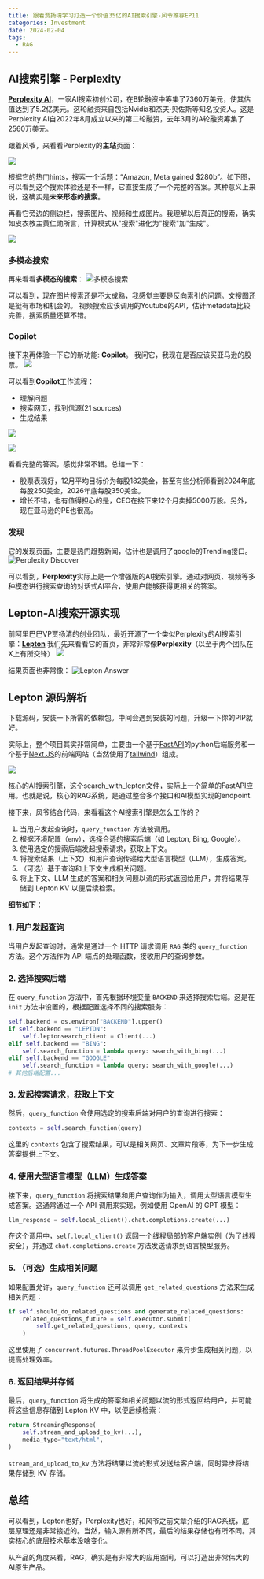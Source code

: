 ```yaml
---
title: 跟着贾扬清学习打造一个价值35亿的AI搜索引擎-风爷推荐EP11
categories: Investment
date: 2024-02-04
tags:
  - RAG
---
```


## AI搜索引擎 - Perplexity

**[Perplexity AI](https://www.perplexity.ai/)**，一家AI搜索初创公司，在B轮融资中筹集了7360万美元，使其估值达到了5.2亿美元。这轮融资来自包括Nvidia和杰夫·贝佐斯等知名投资人。这是Perplexity AI自2022年8月成立以来的第二轮融资，去年3月的A轮融资筹集了2560万美元。

跟着风爷，来看看Perplexity的**主站**页面：

![](https://s.draftai.cn/vent/202402011806033.png)

根据它的热门hints，搜索一个话题：“Amazon, Meta gained $280b”。如下图，可以看到这个搜索体验还是不一样，它直接生成了一个完整的答案。某种意义上来说，这确实是**未来形态的搜索**。

再看它旁边的侧边栏，搜索图片、视频和生成图片。我理解以后真正的搜索，确实如皮衣教主黄仁勋所言，计算模式从"搜索"进化为"搜索"加"生成"。

![](https://s.draftai.cn/vent/202402041616283.png)

### 多模态搜索
再来看看**多模态的搜索**：
![多模态搜索](https://s.draftai.cn/vent/202402041630541.png)

可以看到，现在图片搜索还是不太成熟，我感觉主要是反向索引的问题。文搜图还是挺有市场和机会的。 视频搜索应该调用的Youtube的API，估计metadata比较完善，搜索质量还算不错。

### Copilot
接下来再体验一下它的新功能: **Copilot**。 我问它，我现在是否应该买亚马逊的股票。
![](https://s.draftai.cn/vent/202402041631708.png)

可以看到**Copilot**工作流程：
- 理解问题
- 搜索网页，找到信源(21 sources)
- 生成结果

![](https://s.draftai.cn/vent/202402041632638.png)


![](https://s.draftai.cn/vent/202402041646031.png)

看看完整的答案，感觉非常不错。总结一下：
- 股票表现好，12月平均目标价为每股182美金，甚至有些分析师看到2024年底每股250美金，2026年底每股350美金。
- 增长不错，也有值得担心的是，CEO在接下来12个月卖掉5000万股。另外，现在亚马逊的PE也很高。

### 发现
它的发现页面，主要是热门趋势新闻，估计也是调用了google的Trending接口。
![Perplexity Discover](https://s.draftai.cn/vent/202402011806592.png)


可以看到，**Perplexity**实际上是一个增强版的AI搜索引擎。通过对网页、视频等多种模态进行搜索查询的对话式AI平台，使用户能够获得更相关的答案。

## Lepton-AI搜索开源实现

前阿里巴巴VP贾扬清的创业团队，最近开源了一个类似Perplexity的AI搜索引擎：**[Lepton](https://github.com/leptonai/search_with_lepton/tree/main)**
我们先来看看它的首页，非常非常像**Perplexity**（以至于两个团队在X上有所交锋）
![](https://s.draftai.cn/vent/202402011804340.png)

结果页面也非常像：
![Lepton Answer](https://s.draftai.cn/vent/202402011808638.png)

## Lepton 源码解析
下载源码，安装一下所需的依赖包。中间会遇到安装的问题，升级一下你的PIP就好。

实际上，整个项目其实非常简单，主要由一个基于[FastAPI](https://fastapi.tiangolo.com/)的python后端服务和一个基于[Next.JS](https://nextjs.org/)的前端网站（当然使用了[tailwind](https://tailwindcss.com/)）组成。

![](https://s.draftai.cn/vent/202402041721399.png)

核心的AI搜索引擎，这个search_with_lepton文件，实际上一个简单的FastAPI应用。也就是说，核心的RAG系统，是通过整合多个接口和AI模型实现的endpoint.

接下来，风爷结合代码，来看看这个AI搜索引擎是怎么工作的？
1. 当用户发起查询时，`query_function` 方法被调用。
2. 根据环境配置（`env`），选择合适的搜索后端（如 Lepton, Bing, Google）。
3. 使用选定的搜索后端发起搜索请求，获取上下文。
4. 将搜索结果（上下文）和用户查询传递给大型语言模型（LLM），生成答案。
5. （可选）基于查询和上下文生成相关问题。
6. 将上下文、LLM 生成的答案和相关问题以流的形式返回给用户，并将结果存储到 Lepton KV 以便后续检索。

**细节如下：**
### 1. 用户发起查询

当用户发起查询时，通常是通过一个 HTTP 请求调用 `RAG` 类的 `query_function` 方法。这个方法作为 API 端点的处理函数，接收用户的查询参数。

### 2. 选择搜索后端

在 `query_function` 方法中，首先根据环境变量 `BACKEND` 来选择搜索后端。这是在 `init` 方法中设置的，根据配置选择不同的搜索服务：

```python
self.backend = os.environ["BACKEND"].upper()
if self.backend == "LEPTON":
    self.leptonsearch_client = Client(...)
elif self.backend == "BING":
    self.search_function = lambda query: search_with_bing(...)
elif self.backend == "GOOGLE":
    self.search_function = lambda query: search_with_google(...)
# 其他后端配置...
```

### 3. 发起搜索请求，获取上下文

然后，`query_function` 会使用选定的搜索后端对用户的查询进行搜索：

```python
contexts = self.search_function(query)
```

这里的 `contexts` 包含了搜索结果，可以是相关网页、文章片段等，为下一步生成答案提供上下文。

### 4. 使用大型语言模型（LLM）生成答案

接下来，`query_function` 将搜索结果和用户查询作为输入，调用大型语言模型生成答案。这通常通过一个 API 调用来实现，例如使用 OpenAI 的 GPT 模型：

```python
llm_response = self.local_client().chat.completions.create(...)
```

在这个调用中，`self.local_client()` 返回一个线程局部的客户端实例（为了线程安全），并通过 `chat.completions.create` 方法发送请求到语言模型服务。

### 5. （可选）生成相关问题

如果配置允许，`query_function` 还可以调用 `get_related_questions` 方法来生成相关问题：

```python
if self.should_do_related_questions and generate_related_questions:
    related_questions_future = self.executor.submit(
        self.get_related_questions, query, contexts
    )
```

这里使用了 `concurrent.futures.ThreadPoolExecutor` 来异步生成相关问题，以提高处理效率。

### 6. 返回结果并存储

最后，`query_function` 将生成的答案和相关问题以流的形式返回给用户，并可能将这些信息存储到 Lepton KV 中，以便后续检索：

```python
return StreamingResponse(
    self.stream_and_upload_to_kv(...),
    media_type="text/html",
)
```

`stream_and_upload_to_kv` 方法将结果以流的形式发送给客户端，同时异步将结果存储到 KV 存储。

## 总结
 可以看到，Lepton也好，Perplexity也好，和风爷之前文章介绍的RAG系统，底层原理还是非常接近的。当然，输入源有所不同，最后的结果存储也有所不同。其实核心的底层技术基本没啥变化。
 
 从产品的角度来看，RAG，确实是有非常大的应用空间，可以打造出非常伟大的AI原生产品。